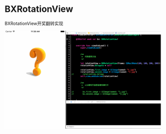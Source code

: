 # BXRotationView
BXRotationView开奖翻转实现


![image](https://github.com/bianxiang/BXRotationView/blob/master/BXRotationView/BXRotationView/BXRotationViewGIF.gif?raw=true)  


